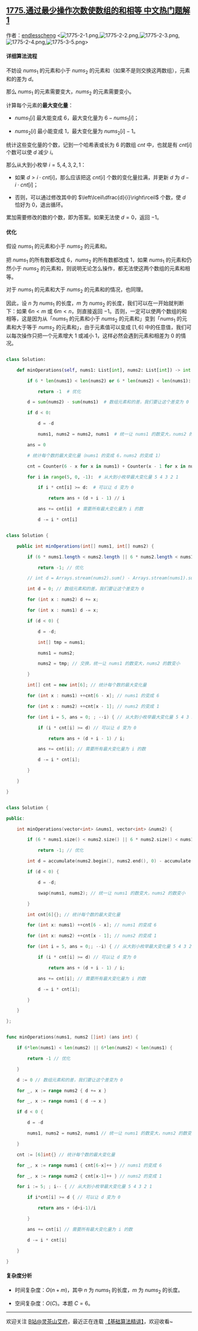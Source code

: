 ## [1775.通过最少操作次数使数组的和相等 中文热门题解1](https://leetcode.cn/problems/equal-sum-arrays-with-minimum-number-of-operations/solutions/100000/mei-xiang-ming-bai-yi-ge-dong-hua-miao-d-ocuu)

作者：[endlesscheng](https://leetcode.cn/u/endlesscheng)
<![1775-2-1.png](https://pic.leetcode.cn/1670310507-OiJYJT-1775-2-1.png),![1775-2-2.png](https://pic.leetcode.cn/1670310507-KAyzey-1775-2-2.png),![1775-2-3.png](https://pic.leetcode.cn/1670310507-jPVURx-1775-2-3.png),![1775-2-4.png](https://pic.leetcode.cn/1670372581-UmZRAr-1775-2-4.png),![1775-3-5.png](https://pic.leetcode.cn/1670311068-PFFLrS-1775-3-5.png)>

#### 详细算法流程

不妨设 $\textit{nums}_1$ 的元素和小于 $\textit{nums}_2$ 的元素和（如果不是则交换这两数组），元素和的差为 $d$。

那么 $\textit{nums}_1$ 的元素需要变大，$\textit{nums}_2$ 的元素需要变小。

计算每个元素的**最大变化量**：

- $\textit{nums}_1[i]$ 最大能变成 $6$，最大变化量为 $6-\textit{nums}_1[i]$；
- $\textit{nums}_2[i]$ 最小能变成 $1$，最大变化量为 $\textit{nums}_2[i]-1$。

统计这些变化量的个数，记到一个哈希表或长为 $6$ 的数组 $\textit{cnt}$ 中，也就是有 $\textit{cnt}[i]$ 个数可以使 $d$ 减少 $i$。

那么从大到小枚举 $i=5,4,3,2,1$：

- 如果 $d > i\cdot\textit{cnt}[i]$，那么应该把这 $\textit{cnt}[i]$ 个数的变化量拉满，并更新 $d$ 为 $d-i\cdot\textit{cnt}[i]$；
- 否则，可以通过修改其中的 $\left\lceil\dfrac{d}{i}\right\rceil$ 个数，使 $d$ 恰好为 $0$，退出循环。

累加需要修改的数的个数，即为答案。如果无法使 $d=0$，返回 $-1$。

#### 优化

假设 $\textit{nums}_1$ 的元素和小于 $\textit{nums}_2$ 的元素和。

把 $\textit{nums}_1$ 的所有数都改成 $6$，$\textit{nums}_2$ 的所有数都改成 $1$，如果 $\textit{nums}_1$ 的元素和仍然小于 $\textit{nums}_2$ 的元素和，则说明无论怎么操作，都无法使这两个数组的元素和相等。

对于 $\textit{nums}_1$ 的元素和大于 $\textit{nums}_2$ 的元素和的情况，也同理。

因此，设 $n$ 为 $\textit{nums}_1$ 的长度，$m$ 为 $\textit{nums}_2$ 的长度，我们可以在一开始就判断下：如果 $6n<m$ 或 $6m<n$，则直接返回 $-1$。否则，一定可以使两个数组的和相等，这是因为从「$\textit{nums}_1$ 的元素和小于 $\textit{nums}_2$ 的元素和」变到「$\textit{nums}_1$ 的元素和大于等于 $\textit{nums}_2$ 的元素和」，由于元素值可以变成 $[1,6]$ 中的任意值，我们可以每次操作只把一个元素增大 $1$ 或减小 $1$，这样必然会遇到元素和相差为 $0$ 的情况。

```py [sol1-Python3]
class Solution:
    def minOperations(self, nums1: List[int], nums2: List[int]) -> int:
        if 6 * len(nums1) < len(nums2) or 6 * len(nums2) < len(nums1):
            return -1  # 优化
        d = sum(nums2) - sum(nums1)  # 数组元素和的差，我们要让这个差变为 0
        if d < 0:
            d = -d
            nums1, nums2 = nums2, nums1  # 统一让 nums1 的数变大，nums2 的数变小
        ans = 0
        # 统计每个数的最大变化量（nums1 的变成 6，nums2 的变成 1）
        cnt = Counter(6 - x for x in nums1) + Counter(x - 1 for x in nums2)
        for i in range(5, 0, -1):  # 从大到小枚举最大变化量 5 4 3 2 1
            if i * cnt[i] >= d:  # 可以让 d 变为 0
                return ans + (d + i - 1) // i
            ans += cnt[i]  # 需要所有最大变化量为 i 的数
            d -= i * cnt[i]
```

```java [sol1-Java]
class Solution {
    public int minOperations(int[] nums1, int[] nums2) {
        if (6 * nums1.length < nums2.length || 6 * nums2.length < nums1.length)
            return -1; // 优化
        // int d = Arrays.stream(nums2).sum() - Arrays.stream(nums1).sum();
        int d = 0; // 数组元素和的差，我们要让这个差变为 0
        for (int x : nums2) d += x;
        for (int x : nums1) d -= x;
        if (d < 0) {
            d = -d;
            int[] tmp = nums1;
            nums1 = nums2;
            nums2 = tmp; // 交换，统一让 nums1 的数变大，nums2 的数变小
        }
        int[] cnt = new int[6]; // 统计每个数的最大变化量
        for (int x : nums1) ++cnt[6 - x]; // nums1 的变成 6
        for (int x : nums2) ++cnt[x - 1]; // nums2 的变成 1
        for (int i = 5, ans = 0; ; --i) { // 从大到小枚举最大变化量 5 4 3 2 1
            if (i * cnt[i] >= d) // 可以让 d 变为 0
                return ans + (d + i - 1) / i;
            ans += cnt[i]; // 需要所有最大变化量为 i 的数
            d -= i * cnt[i];
        }
    }
}
```

```cpp [sol1-C++]
class Solution {
public:
    int minOperations(vector<int> &nums1, vector<int> &nums2) {
        if (6 * nums1.size() < nums2.size() || 6 * nums2.size() < nums1.size())
            return -1; // 优化
        int d = accumulate(nums2.begin(), nums2.end(), 0) - accumulate(nums1.begin(), nums1.end(), 0);
        if (d < 0) {
            d = -d;
            swap(nums1, nums2); // 统一让 nums1 的数变大，nums2 的数变小
        }
        int cnt[6]{}; // 统计每个数的最大变化量
        for (int x: nums1) ++cnt[6 - x]; // nums1 的变成 6
        for (int x: nums2) ++cnt[x - 1]; // nums2 的变成 1
        for (int i = 5, ans = 0;; --i) { // 从大到小枚举最大变化量 5 4 3 2 1
            if (i * cnt[i] >= d) // 可以让 d 变为 0
                return ans + (d + i - 1) / i;
            ans += cnt[i]; // 需要所有最大变化量为 i 的数
            d -= i * cnt[i];
        }
    }
};
```

```go [sol1-Go]
func minOperations(nums1, nums2 []int) (ans int) {
    if 6*len(nums1) < len(nums2) || 6*len(nums2) < len(nums1) {
        return -1 // 优化
    }
    d := 0 // 数组元素和的差，我们要让这个差变为 0
    for _, x := range nums2 { d += x }
    for _, x := range nums1 { d -= x }
    if d < 0 {
        d = -d
        nums1, nums2 = nums2, nums1 // 统一让 nums1 的数变大，nums2 的数变小
    }
    cnt := [6]int{} // 统计每个数的最大变化量
    for _, x := range nums1 { cnt[6-x]++ } // nums1 的变成 6
    for _, x := range nums2 { cnt[x-1]++ } // nums2 的变成 1
    for i := 5; ; i-- { // 从大到小枚举最大变化量 5 4 3 2 1
        if i*cnt[i] >= d { // 可以让 d 变为 0
            return ans + (d+i-1)/i
        }
        ans += cnt[i] // 需要所有最大变化量为 i 的数
        d -= i * cnt[i]
    }
}
```

#### 复杂度分析

- 时间复杂度：$O(n+m)$，其中 $n$ 为 $\textit{nums}_1$ 的长度，$m$ 为 $\textit{nums}_2$ 的长度。
- 空间复杂度：$O(C)$。本题 $C=6$。

---

欢迎关注 [B站@灵茶山艾府](https://space.bilibili.com/206214)，最近正在连载 [【基础算法精讲】](https://www.bilibili.com/video/BV1AP41137w7/)，欢迎收看~
